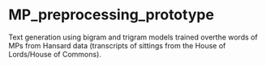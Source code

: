 # MP_preprocessing_prototype
Text generation using bigram and trigram models trained overthe words of MPs from Hansard data (transcripts of sittings from the House of Lords/House of Commons).
